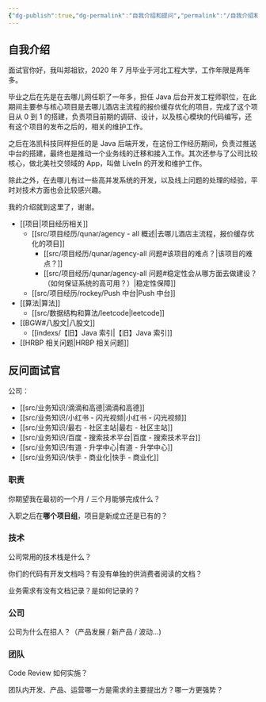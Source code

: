 ```yaml
---
{"dg-publish":true,"dg-permalink":"自我介绍和提问","permalink":"/自我介绍和提问/"}
---
```



## 自我介绍

面试官你好，我叫郑祖钦，2020 年 7 月毕业于河北工程大学，工作年限是两年多。

毕业之后在先是在去哪儿网任职了一年多，担任 Java 后台开发工程师职位，在此期间主要参与核心项目是去哪儿酒店主流程的报价缓存优化的项目，完成了这个项目从 0 到 1 的搭建，负责项目前期的调研、设计，以及核心模块的代码编写，还有这个项目的发布之后的，相关的维护工作。

之后在洛凯科技同样担任的是 Java 后端开发，在这份工作经历期间，负责过推送中台的搭建，最终也是推动一个业务线的迁移和接入工作。其次还参与了公司比较核心，做北美社交领域的 App，叫做 LiveIn 的开发和维护工作。

除此之外，在去哪儿有过一些高并发系统的开发，以及线上问题的处理的经验，平时对技术方面也会比较感兴趣。

我的介绍就到这里了，谢谢。

- [[项目\|项目经历相关]]
	- [[src/项目经历/qunar/agency - all 概述\|去哪儿酒店主流程，报价缓存优化的项目]]
		- [[src/项目经历/qunar/agency-all 问题#该项目的难点？\|该项目的难点？]]
		- [[src/项目经历/qunar/agency-all 问题#稳定性会从哪方面去做建设？（如何保证系统的高可用？）\|稳定性保障]]
	- [[src/项目经历/rockey/Push 中台\|Push 中台]]
- [[算法\|算法]]
	- [[src/数据结构和算法/leetcode\|leetcode]]
- [[BGW#八股文\|八股文]]
	- [[indexs/【旧】Java 索引\|【旧】Java 索引]]
- [[HRBP 相关问题\|HRBP 相关问题]]

## 反问面试官

公司：
- [[src/业务知识/滴滴和高德\|滴滴和高德]]
- [[src/业务知识/小红书 - 闪光视频\|小红书 - 闪光视频]]
- [[src/业务知识/最右 - 社区主站\|最右 - 社区主站]]
- [[src/业务知识/百度 - 搜索技术平台\|百度 - 搜索技术平台]]
- [[src/业务知识/有道 - 升学中心\|有道 - 升学中心]]
- [[src/业务知识/快手 - 商业化\|快手 - 商业化]]

### 职责

你期望我在最初的一个月 / 三个月能够完成什么？

入职之后在**哪个项目组**，项目是新成立还是已有的？

### 技术

公司常用的技术栈是什么？

你们的代码有开发文档吗？有没有单独的供消费者阅读的文档？

业务需求有没有文档记录？是如何记录的？

### 公司

公司为什么在招人？（产品发展 / 新产品 / 波动...)

### 团队

Code Review 如何实施？

团队内开发、产品、运营哪一方是需求的主要提出方？哪一方更强势？